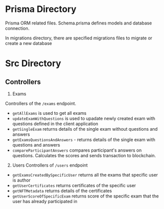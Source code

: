 # Prisma Directory

Prisma ORM related files. Schema.prisma defines models and database connection.

In migrations directory, there are specified migrations files to migrate or create a new database

# Src Directory

## Controllers

1. Exams

Controllers of the `/exams` endpoint.

- `getAllExams` is used to get all exams
- `updateExamWithQuestions` is used to upadate newly created exam with questions defined in the client application
- `getSingleExam` returns details of the single exam without questions and answers
- `getExamsQuestionsAndAnswers` - returns details of the single exam with questions and answers
- `compareParticipantAnswers` compares participant's answers on questions. Calculates the scores and sends transaction to blockchain.

2. Users
   Controllers of `/users` endpoint

- `getExamsCreatedBySpecificUser` returns all the exams that specific user is author
- `getUserCertificates` returns certificates of the specific user
- `getNFTMetadata` returns details of the certificates
- `getUserScoreOfSpecificExam` returns score of the specific exam that the user has already participated in



